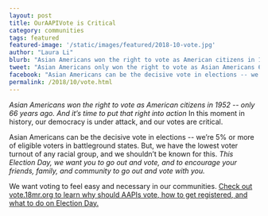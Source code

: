 ```yaml
---
layout: post
title: OurAAPIVote is Critical
category: communities
tags: featured
featured-image: '/static/images/featured/2018-10-vote.jpg'
author: "Laura Li"
blurb: "Asian Americans won the right to vote as American citizens in 1952 -- only 66 years ago. And it’s time to put that right into action. In this moment in history, our democracy is under attack, and our votes are critical."
tweet: "Asian Americans only won the right to vote as Asian Americans 66 years ago. Yet, only 56% of us are even registered. This Election Day, let's get out and vote. %23OurAAPIVote "
facebook: "Asian Americans can be the decisive vote in elections -- we’re 5% or more of eligible voters in battleground states. But, we have the lowest voter turnout of any racial group. This Election Day, we want you to go out and vote, and to encourage your friends, family, and community to go out and vote with you."
permalink: /2018/10/vote.html
---
```


*Asian Americans won the right to vote as American citizens in 1952 -- only 66 years ago. And it’s time to put that right into action* In this moment in history, our democracy is under attack, and our votes are critical.

Asian Americans can be the decisive vote in elections -- we’re 5% or more of eligible voters in battleground states. But, we have the lowest voter turnout of any racial group, and we shouldn’t be known for this. *This Election Day, we want you to go out and vote, and to encourage your friends, family, and community to go out and vote with you.*

We want voting to feel easy and necessary in our communities. [Check out vote.18mr.org to learn why should AAPIs vote, how to get registered, and what to do on Election Day.](vote.18mr.org)
